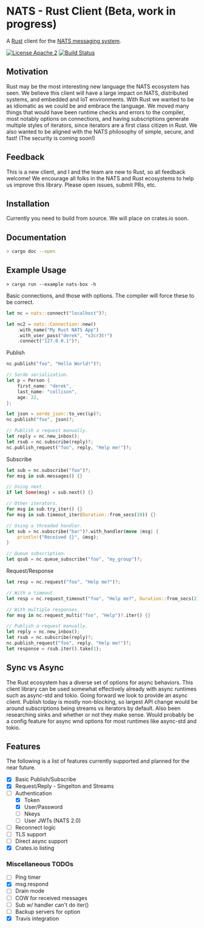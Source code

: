 # NATS - Rust Client (Beta, work in progress)
A [Rust](https://www.rust-lang.org/) client for the [NATS messaging system](https://nats.io).

[![License Apache 2](https://img.shields.io/badge/License-Apache2-blue.svg)](https://www.apache.org/licenses/LICENSE-2.0)
[![Build Status](https://travis-ci.org/nats-io/nats.rs.svg?branch=master)](http://travis-ci.org/nats-io/nats.rs)

## Motivation
Rust may be the most interesting new language the NATS ecosystem has seen. We believe this client will have a large impact on NATS, distributed systems, and embedded and IoT environments. With Rust we wanted to be as idiomatic as we could be and embrace the language. We moved many things that would have been runtime checks and errors to the compiler, most notably options on connections, and having subscriptions generate multiple styles of iterators, since iterators are a first class citizen in Rust. We also wanted to be aligned with the NATS philosophy of simple, secure, and fast! (The security is coming soon!)

## Feedback

This is a new client, and I and the team are new to Rust, so all feedback welcome!
We encourage all folks in the NATS and Rust ecosystems to help us improve this library. Please open issues, submit PRs, etc.

## Installation

Currently you need to build from source. We will place on crates.io soon.

## Documentation

```bash
> cargo doc --open
```

## Example Usage

`> cargo run --example nats-box -h`

Basic connections, and those with options. The compiler will force these to be correct.

```rust
let nc = nats::connect("localhost")?;

let nc2 = nats::Connection::new()
    .with_name("My Rust NATS App")
    .with_user_pass("derek", "s3cr3t!")
    .connect("127.0.0.1")?;
```

Publish

```rust
nc.publish("foo", "Hello World!")?;

// Serde serialization.
let p = Person {
    first_name: "derek",
    last_name: "collison",
    age: 22,
};

let json = serde_json::to_vec(&p)?;
nc.publish("foo", json)?;

// Publish a request manually.
let reply = nc.new_inbox();
let rsub = nc.subscribe(reply)?;
nc.publish_request("foo", reply, "Help me!")?;
```

Subscribe

```rust
let sub = nc.subscribe("foo")?;
for msg in sub.messages() {}

// Using next.
if let Some(msg) = sub.next() {}

// Other iterators.
for msg in sub.try_iter() {}
for msg in sub.timeout_iter(Duration::from_secs(10)) {}

// Using a threaded handler.
let sub = nc.subscribe("bar")?.with_handler(move |msg| {
    println!("Received {}", &msg);
}

// Queue subscription.
let qsub = nc.queue_subscribe("foo", "my_group")?;
```

Request/Response

```rust
let resp = nc.request("foo", "Help me?")?;

// With a timeout.
let resp = nc.request_timeout("foo", "Help me?", Duration::from_secs(2))?;

// With multiple responses.
for msg in nc.request_multi("foo", "Help")?.iter() {}

// Publish a request manually.
let reply = nc.new_inbox();
let rsub = nc.subscribe(reply)?;
nc.publish_request("foo", reply, "Help me!")?;
let response = rsub.iter().take(1);
```

## Sync vs Async

The Rust ecosystem has a diverse set of options for async behaviors. This client library can be used somewhat effectively already with async runtimes such as async-std and tokio. Going forward we look to provide an async client. Publish today is mostly non-blocking, so largest API change would be around subscriptions being streams vs iterators by default. Also been researching sinks and whether or not they make sense. Would probably be a config feature for async wnd options for most runtimes like async-std and tokio.

## Features
The following is a list of features currently supported and planned for the near future.

* [X] Basic Publish/Subscribe
* [X] Request/Reply - Singelton and Streams
* [ ] Authentication
  * [X] Token
  * [X] User/Password
  * [ ] Nkeys
  * [ ] User JWTs (NATS 2.0)
* [ ] Reconnect logic
* [ ] TLS support
* [ ] Direct async support
* [X] Crates.io listing

### Miscellaneous TODOs
* [ ] Ping timer
* [X] msg.respond
* [ ] Drain mode
* [ ] COW for received messages
* [ ] Sub w/ handler can't do iter()
* [ ] Backup servers for option
* [X] Travis integration
